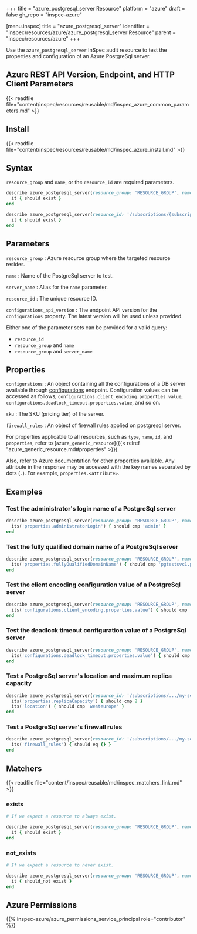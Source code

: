 +++
title = "azure_postgresql_server Resource"
platform = "azure"
draft = false
gh_repo = "inspec-azure"

[menu.inspec]
title = "azure_postgresql_server"
identifier = "inspec/resources/azure/azure_postgresql_server Resource"
parent = "inspec/resources/azure"
+++

Use the `azure_postgresql_server` InSpec audit resource to test the properties and configuration of an Azure PostgreSql server.

## Azure REST API Version, Endpoint, and HTTP Client Parameters

{{< readfile file="content/inspec/resources/reusable/md/inspec_azure_common_parameters.md" >}}

## Install

{{< readfile file="content/inspec/resources/reusable/md/inspec_azure_install.md" >}}

## Syntax

`resource_group` and `name`, or the `resource_id` are required parameters.

```ruby
describe azure_postgresql_server(resource_group: 'RESOURCE_GROUP', name: 'SERVER_NAME') do
  it { should exist }
end
```

```ruby
describe azure_postgresql_server(resource_id: '/subscriptions/{subscriptionId}/resourceGroups/{resourceGroup}/providers/Microsoft.DBforPostgreSQL/servers/{serverName}') do
  it { should exist }
end
```

## Parameters

`resource_group`
: Azure resource group where the targeted resource resides.

`name`
: Name of the PostgreSql server to test.

`server_name`
: Alias for the `name` parameter.

`resource_id`
: The unique resource ID.

`configurations_api_version`
: The endpoint API version for the `configurations` property. The latest version will be used unless provided.

Either one of the parameter sets can be provided for a valid query:

- `resource_id`
- `resource_group` and `name`
- `resource_group` and `server_name`

## Properties

`configurations`
: An object containing all the configurations of a DB server available through [configurations](https://docs.microsoft.com/en-us/rest/api/postgresql/singleserver/configurations/list-by-server) endpoint. Configuration values can be accessed as follows, `configurations.client_encoding.properties.value`, `configurations.deadlock_timeout.properties.value`, and so on.

`sku`
: The SKU (pricing tier) of the server.

`firewall_rules`
: An object of firewall rules applied on postgresql server.

For properties applicable to all resources, such as `type`, `name`, `id`, and `properties`, refer to [`azure_generic_resource`]({{< relref "azure_generic_resource.md#properties" >}}).

Also, refer to [Azure documentation](https://docs.microsoft.com/en-us/rest/api/postgresql/flexibleserver(preview)/servers/get) for other properties available. Any attribute in the response may be accessed with the key names separated by dots (`.`). For example, `properties.<attribute>`.

## Examples

### Test the administrator's login name of a PostgreSql server

```ruby
describe azure_postgresql_server(resource_group: 'RESOURCE_GROUP', name: 'SERVER_NAME') do
  its('properties.administratorLogin') { should cmp 'admin' }
end
```

### Test the fully qualified domain name of a PostgreSql server

```ruby
describe azure_postgresql_server(resource_group: 'RESOURCE_GROUP', name: 'i-dont-exist') do
  its('properties.fullyQualifiedDomainName') { should cmp 'pgtestsvc1.postgres.database.azure.com' }
end
```

### Test the client encoding configuration value of a PostgreSql server

```ruby
describe azure_postgresql_server(resource_group: 'RESOURCE_GROUP', name: 'SERVER_NAME') do
  its('configurations.client_encoding.properties.value') { should cmp 'sql_ascii' }
end
```

### Test the deadlock timeout configuration value of a PostgreSql server

```ruby
describe azure_postgresql_server(resource_group: 'RESOURCE_GROUP', name: 'SERVER_NAME') do
  its('configurations.deadlock_timeout.properties.value') { should cmp '1000' }
end
```

### Test a PostgreSql server's location and maximum replica capacity

```ruby
describe azure_postgresql_server(resource_id: '/subscriptions/.../my-server') do
  its('properties.replicaCapacity') { should cmp 2 }
  its('location') { should cmp 'westeurope' }
end
```
### Test a PostgreSql server's firewall rules

```ruby
describe azure_postgresql_server(resource_id: '/subscriptions/.../my-server') do
  its('firewall_rules') { should eq {} }
end
```
## Matchers

{{< readfile file="content/inspec/reusable/md/inspec_matchers_link.md" >}}

### exists

```ruby
# If we expect a resource to always exist.

describe azure_postgresql_server(resource_group: 'RESOURCE_GROUP', name: 'SERVER_NAME') do
  it { should exist }
end
```

### not_exists

```ruby
# If we expect a resource to never exist.

describe azure_postgresql_server(resource_group: 'RESOURCE_GROUP', name: 'SERVER_NAME') do
  it { should_not exist }
end
```

## Azure Permissions

{{% inspec-azure/azure_permissions_service_principal role="contributor" %}}
